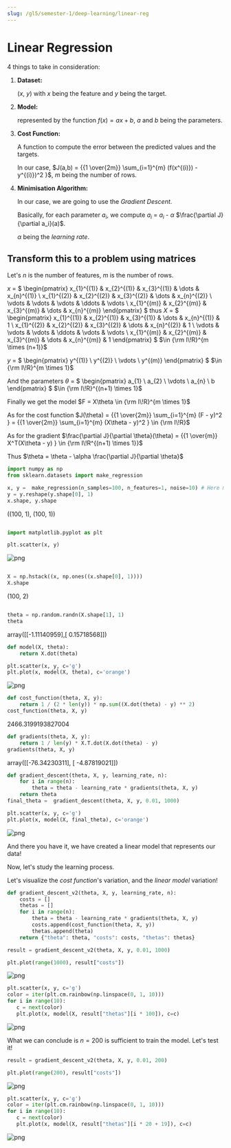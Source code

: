 ```yaml
---
slug: /gl5/semester-1/deep-learning/linear-reg
---
```


# Linear Regression

4 things to take in consideration:

1. **Dataset:**

   ($x$, $y$) with $x$ being the feature and $y$ being the target.

2. **Model:**

   represented by the function $f(x) = ax + b$, $a$ and $b$ being the parameters.

3. **Cost Function:**

   A function to compute the error between the predicted values and the targets.

   In our case, $J(a,b) = {{1 \over{2m}} \sum_{i=1}^{m} (f(x^{(i)}) - y^{(i)})^2 }$, $m$ being the number of rows.

4. **Minimisation Algorithm:**

   In our case, we are going to use the _Gradient Descent_.

   Basically, for each parameter $a_{i}$, we compute $a_{i}$ = $a_{i}$ - $\alpha$ $\frac{\partial J}{\partial a_i}(a)$.

   $\alpha$ being the _learning rate_.

## Transform this to a problem using matrices

Let's $n$ is the number of features, $m$ is the number of rows.

$x$ =
$
\begin{pmatrix}
    x_{1}^{(1)} & x_{2}^{(1)} & x_{3}^{(1)} & \dots  & x_{n}^{(1)} \\
    x_{1}^{(2)} & x_{2}^{(2)} & x_{3}^{(2)} & \dots  & x_{n}^{(2)} \\
    \vdots & \vdots & \vdots & \ddots & \vdots \\
    x_{1}^{(m)} & x_{2}^{(m)} & x_{3}^{(m)} & \dots  & x_{n}^{(m)}
\end{pmatrix}
$
thus $X$ =
$
\begin{pmatrix}
    x_{1}^{(1)} & x_{2}^{(1)} & x_{3}^{(1)} & \dots  & x_{n}^{(1)} & 1 \\
    x_{1}^{(2)} & x_{2}^{(2)} & x_{3}^{(2)} & \dots  & x_{n}^{(2)} & 1 \\
    \vdots & \vdots & \vdots & \ddots & \vdots & \vdots \\
    x_{1}^{(m)} & x_{2}^{(m)} & x_{3}^{(m)} & \dots  & x_{n}^{(m)}  & 1
\end{pmatrix}
$
$\in {\rm I\!R}^{m \times (n+1)}$

$y$ =
$
\begin{pmatrix}
    y^{(1)} \\
    y^{(2)} \\
    \vdots \\
    y^{(m)}
\end{pmatrix}
$
$\in {\rm I\!R}^{m \times 1}$

And the parameters $\theta$ =
$
\begin{pmatrix}
    a_{1} \\
    a_{2} \\
    \vdots \\
    a_{n} \\
    b
\end{pmatrix}
$
$\in {\rm I\!R}^{(n+1) \times 1}$

Finally we get the model $F = X\theta \in {\rm I\!R}^{m \times 1}$

As for the cost function $J(\theta) = {{1 \over{2m}} \sum_{i=1}^{m} (F - y)^2 } = {{1 \over{2m}} \sum_{i=1}^{m} (X\theta - y)^2 } \in {\rm I\!R}$

As for the gradient $\frac{\partial J}{\partial \theta}(\theta) = {{1 \over{m}} X^T(X\theta - y) } \in {\rm I\!R^{(n+1) \times 1}}$

Thus $\theta = \theta - \alpha \frac{\partial J}{\partial \theta}$

```python
import numpy as np
from sklearn.datasets import make_regression

x, y =  make_regression(n_samples=100, n_features=1, noise=10) # Here m=100 and n=1
y = y.reshape(y.shape[0], 1)
x.shape, y.shape

```

((100, 1), (100, 1))

```python

import matplotlib.pyplot as plt

plt.scatter(x, y)

```

![png](assets/output_3_1.png)

```python

X = np.hstack((x, np.ones((x.shape[0], 1))))
X.shape

```

(100, 2)

```python

theta = np.random.randn(X.shape[1], 1)
theta
```

array([[-1.11140959],[ 0.15718568]])

```python
def model(X, theta):
    return X.dot(theta)

plt.scatter(x, y, c='g')
plt.plot(x, model(X, theta), c='orange')
```

![png](assets/output_6_1.png)

```python
def cost_function(theta, X, y):
    return 1 / (2 * len(y)) * np.sum((X.dot(theta) - y) ** 2)
cost_function(theta, X, y)
```

2466.3199193827004

```python
def gradients(theta, X, y):
    return 1 / len(y) * X.T.dot(X.dot(theta) - y)
gradients(theta, X, y)
```

array([[-76.34230311],
           [ -4.87819021]])

```python
def gradient_descent(theta, X, y, learning_rate, n):
    for i in range(n):
        theta = theta - learning_rate * gradients(theta, X, y)
    return theta
final_theta =  gradient_descent(theta, X, y, 0.01, 1000)
```

```python
plt.scatter(x, y, c='g')
plt.plot(x, model(X, final_theta), c='orange')
```

![png](assets/output_10_1.png)

And there you have it, we have created a linear model that represents our data!

Now, let's study the learning process.

Let's visualize the _cost function_'s variation, and the _linear model_ variation!

```python
def gradient_descent_v2(theta, X, y, learning_rate, n):
    costs = []
    thetas = []
    for i in range(n):
        theta = theta - learning_rate * gradients(theta, X, y)
        costs.append(cost_function(theta, X, y))
        thetas.append(theta)
    return {"theta": theta, "costs": costs, "thetas": thetas}
```

```python
result = gradient_descent_v2(theta, X, y, 0.01, 1000)
```

```python
plt.plot(range(1000), result["costs"])
```

![png](assets/output_14_1.png)

```python
plt.scatter(x, y, c='g')
color = iter(plt.cm.rainbow(np.linspace(0, 1, 10)))
for i in range(10):
   c = next(color)
   plt.plot(x, model(X, result["thetas"][i * 100]), c=c)
```

![png](assets/output_15_0.png)

What we can conclude is $n = 200$ is sufficient to train the model. Let's test it!

```python
result = gradient_descent_v2(theta, X, y, 0.01, 200)
```

```python
plt.plot(range(200), result["costs"])
```

![png](assets/output_18_1.png)

```python
plt.scatter(x, y, c='g')
color = iter(plt.cm.rainbow(np.linspace(0, 1, 10)))
for i in range(10):
   c = next(color)
   plt.plot(x, model(X, result["thetas"][i * 20 + 19]), c=c)
```

![png](assets/output_19_0.png)

